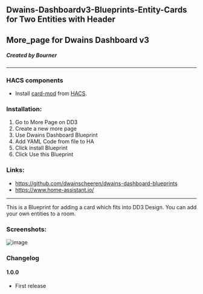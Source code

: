 ## Dwains-Dashboardv3-Blueprints-Entity-Cards for Two Entities with Header
## More_page for Dwains Dashboard v3
##### Created by Bourner
---


### HACS components

- Install [card-mod](https://github.com/thomasloven/lovelace-card-mod) from [HACS](https://hacs.xyz).

### Installation: 
  
1.  Go to More Page on DD3
2.  Create a new more page
3.  Use Dwains Dashboard Blueprint
4.  Add YAML Code from file to HA
5.  Click install Blueprint
6.  Click Use this Blueprint


### Links:
* https://github.com/dwainscheeren/dwains-dashboard-blueprints
* https://www.home-assistant.io/

---

This is a Blueprint for adding a card which fits into DD3 Design.
You can add your own entities to a room. 

### Screenshots:
![image](https://user-images.githubusercontent.com/64064679/161119019-23533434-996f-48f2-b88a-eaf8cc34495b.png)


### Changelog
#### 1.0.0
- First release
